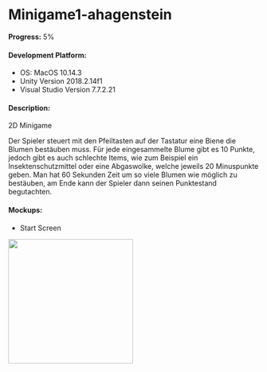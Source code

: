 # Minigame1-ahagenstein
**Progress:** 5%         

#### Development Platform:       
* OS: MacOS 10.14.3       
* Unity Version 2018.2.14f1         
* Visual Studio Version 7.7.2.21      

#### Description:
2D Minigame          
          
Der Spieler steuert mit den Pfeiltasten auf der Tastatur eine Biene die Blumen
 bestäuben muss. Für jede eingesammelte Blume gibt es 10 Punkte,
 jedoch gibt es auch schlechte Items, wie zum Beispiel ein Insektenschutzmittel
 oder eine Abgaswolke, welche jeweils 20 Minuspunkte geben.
 Man hat 60 Sekunden Zeit um so viele Blumen wie möglich zu bestäuben,
 am Ende kann der Spieler dann seinen Punktestand begutachten.
        
#### Mockups:
* Start Screen  
	  
<div>
<img src="./Screenshots/StartScreen.png" width="250">
</div>

